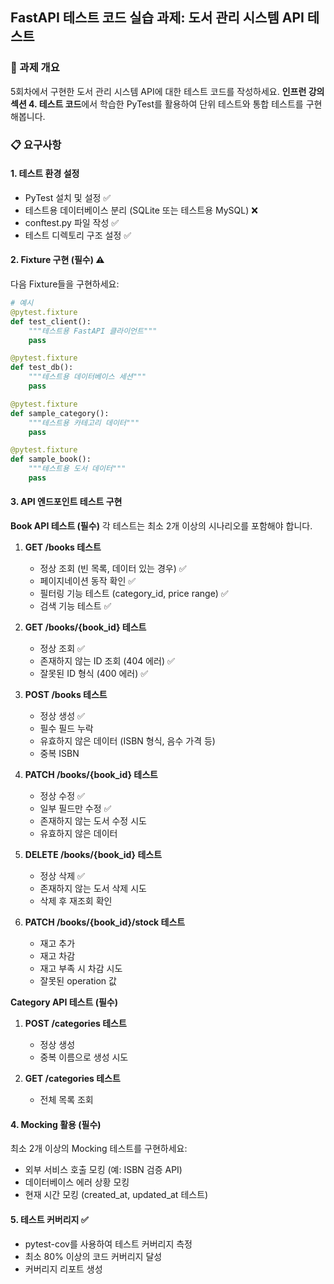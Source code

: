 ## FastAPI 테스트 코드 실습 과제: 도서 관리 시스템 API 테스트

### 📌 과제 개요

5회차에서 구현한 도서 관리 시스템 API에 대한 테스트 코드를 작성하세요. **인프런 강의 섹션 4. 테스트 코드**에서 학습한 PyTest를 활용하여 단위 테스트와 통합 테스트를 구현해봅니다.

### 📋 요구사항

#### 1. 테스트 환경 설정

- PyTest 설치 및 설정 ✅
- 테스트용 데이터베이스 분리 (SQLite 또는 테스트용 MySQL) ❌
- conftest.py 파일 작성 ✅
- 테스트 디렉토리 구조 설정 ✅

#### 2. Fixture 구현 (필수) ⚠️

다음 Fixture들을 구현하세요:

```python
# 예시
@pytest.fixture
def test_client():
    """테스트용 FastAPI 클라이언트"""
    pass

@pytest.fixture
def test_db():
    """테스트용 데이터베이스 세션"""
    pass

@pytest.fixture
def sample_category():
    """테스트용 카테고리 데이터"""
    pass

@pytest.fixture
def sample_book():
    """테스트용 도서 데이터"""
    pass
```

#### 3. API 엔드포인트 테스트 구현

**Book API 테스트 (필수)** 각 테스트는 최소 2개 이상의 시나리오를 포함해야 합니다.

1. **GET /books 테스트**
    
    - 정상 조회 (빈 목록, 데이터 있는 경우) ✅
    - 페이지네이션 동작 확인 ✅
    - 필터링 기능 테스트 (category_id, price range) ✅
    - 검색 기능 테스트 ✅
2. **GET /books/{book_id} 테스트**
    
    - 정상 조회 ✅
    - 존재하지 않는 ID 조회 (404 에러) ✅
    - 잘못된 ID 형식 (400 에러) ✅
3. **POST /books 테스트**
    
    - 정상 생성 ✅
    - 필수 필드 누락
    - 유효하지 않은 데이터 (ISBN 형식, 음수 가격 등)
    - 중복 ISBN 
4. **PATCH /books/{book_id} 테스트**
    
    - 정상 수정 ✅
    - 일부 필드만 수정 ✅
    - 존재하지 않는 도서 수정 시도
    - 유효하지 않은 데이터
5. **DELETE /books/{book_id} 테스트**
    
    - 정상 삭제 ✅
    - 존재하지 않는 도서 삭제 시도
    - 삭제 후 재조회 확인
6. **PATCH /books/{book_id}/stock 테스트**
    
    - 재고 추가
    - 재고 차감
    - 재고 부족 시 차감 시도
    - 잘못된 operation 값

**Category API 테스트 (필수)**

1. **POST /categories 테스트**
    
    - 정상 생성
    - 중복 이름으로 생성 시도
2. **GET /categories 테스트**
    
    - 전체 목록 조회

#### 4. Mocking 활용 (필수)

최소 2개 이상의 Mocking 테스트를 구현하세요:

- 외부 서비스 호출 모킹 (예: ISBN 검증 API)
- 데이터베이스 에러 상황 모킹
- 현재 시간 모킹 (created_at, updated_at 테스트)

#### 5. 테스트 커버리지 ✅

- pytest-cov를 사용하여 테스트 커버리지 측정
- 최소 80% 이상의 코드 커버리지 달성
- 커버리지 리포트 생성
